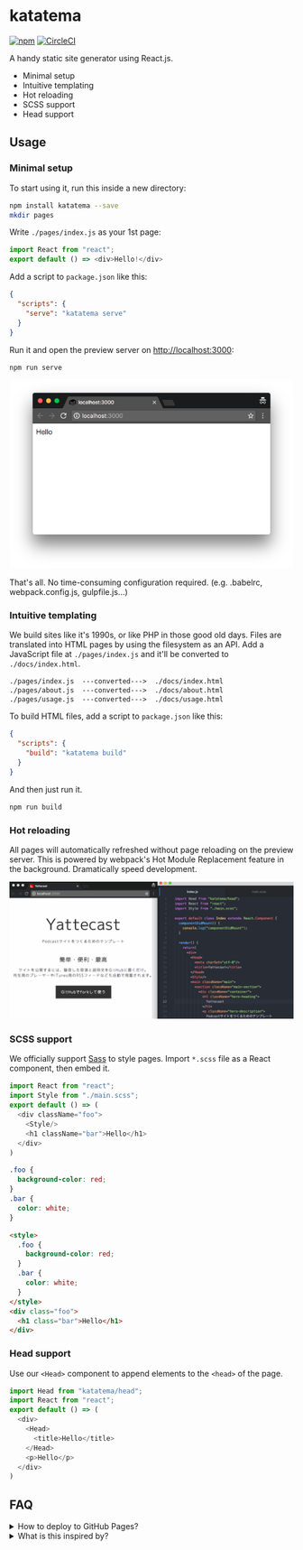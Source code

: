 # katatema

[![npm](https://img.shields.io/npm/v/katatema.svg)](https://www.npmjs.com/package/katatema)
[![CircleCI](https://img.shields.io/circleci/project/github/r7kamura/katatema.svg)](https://circleci.com/gh/r7kamura/katatema)

A handy static site generator using React.js.

- Minimal setup
- Intuitive templating
- Hot reloading
- SCSS support
- Head support

## Usage

### Minimal setup

To start using it, run this inside a new directory:

```bash
npm install katatema --save
mkdir pages
```

Write `./pages/index.js` as your 1st page:

```javascript
import React from "react";
export default () => <div>Hello!</div>
```

Add a script to `package.json` like this:

```json
{
  "scripts": {
    "serve": "katatema serve"
  }
}
```

Run it and open the preview server on [http://localhost:3000](http://localhost:3000):

```bash
npm run serve
```

![image](/images/screenshot-serve.png)

That's all. No time-consuming configuration required. (e.g. .babelrc, webpack.config.js, gulpfile.js...)

### Intuitive templating

We build sites like it's 1990s, or like PHP in those good old days.
Files are translated into HTML pages by using the filesystem as an API.
Add a JavaScript file at `./pages/index.js` and it'll be converted to `./docs/index.html`.

```
./pages/index.js  ---converted--->  ./docs/index.html
./pages/about.js  ---converted--->  ./docs/about.html
./pages/usage.js  ---converted--->  ./docs/usage.html
```

To build HTML files, add a script to `package.json` like this:

```json
{
  "scripts": {
    "build": "katatema build"
  }
}
```

And then just run it.

```bash
npm run build
```

### Hot reloading

All pages will automatically refreshed without page reloading on the preview server.
This is powered by webpack's Hot Module Replacement feature in the background.
Dramatically speed development.

![demo](/images/demo.gif)

### SCSS support

We officially support [Sass](http://sass-lang.com/) to style pages.
Import `*.scss` file as a React component, then embed it.

```javascript
import React from "react";
import Style from "./main.scss";
export default () => (
  <div className="foo">
    <Style/>
    <h1 className="bar">Hello</h1>
  </div>
)
```

```scss
.foo {
  background-color: red;
}
.bar {
  color: white;
}
```

```html
<style>
  .foo {
    background-color: red;
  }
  .bar {
    color: white;
  }
</style>
<div class="foo">
  <h1 class="bar">Hello</h1>
</div>
```

### Head support

Use our `<Head>` component to append elements to the `<head>` of the page.

```javascript
import Head from "katatema/head";
import React from "react";
export default () => (
  <div>
    <Head>
      <title>Hello</title>
    </Head>
    <p>Hello</p>
  </div>
)
```

## FAQ

<details>

<summary>How to deploy to GitHub Pages?</summary>

`gh-pages` command line utility helps you deploy your site to GitHub Pages.

```bash
npm install gh-pages --save-dev
```

When using `gh-pages`, your `package.json` looks like this:

```json
{
  "scripts": {
    "build": "katatema build",
    "serve": "katatema serve",
    "deploy": "npm run build && gh-pages --dist docs"
  }
}
```

Then you can simply invoke `npm run deploy` to deploy.

```
Cloning git@github.com:username/repo.git into node_modules/gh-pages/.cache
Cleaning
Fetching origin
Checking out origin/gh-pages
Removing files
Copying files
Adding all
Committing
Pushing
Published
```

</details>

<details>

<summary>What is this inspired by?</summary>

- [PHP](https://github.com/php/php-src)
- [next.js](https://github.com/zeit/next.js)
- [gatsuby](https://github.com/gatsbyjs/gatsby)
- [sitespec](https://github.com/r7kamura/sitespec)

</details>
